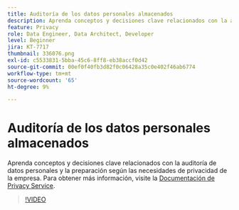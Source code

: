 ```yaml
---
title: Auditoría de los datos personales almacenados
description: Aprenda conceptos y decisiones clave relacionados con la auditoría de datos personales y la preparación según las necesidades de privacidad de la empresa.
feature: Privacy
role: Data Engineer, Data Architect, Developer
level: Beginner
jira: KT-7717
thumbnail: 336076.png
exl-id: c5533831-5bba-45c6-8ff8-eb38accf0d42
source-git-commit: 00ef0f40fb3d82f0c06428a35c0e402f46ab6774
workflow-type: tm+mt
source-wordcount: '65'
ht-degree: 9%

---
```


# Auditoría de los datos personales almacenados

Aprenda conceptos y decisiones clave relacionados con la auditoría de datos personales y la preparación según las necesidades de privacidad de la empresa. Para obtener más información, visite la [Documentación de Privacy Service](https://experienceleague.adobe.com/docs/experience-platform/privacy/home.html?lang=es).

>[!VIDEO](https://video.tv.adobe.com/v/336076?learn=on)
